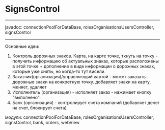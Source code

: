 # SignsControl
***
javadoc: connectionPoolForDataBase, rolesOrganisationsUsersController, signsControl

***
Основные идеи:
1. Контроль дорожных знаков. Карта, на карте точке, ткнуть на точку - получить информацию об актуальных знаках, которые расположены в этой точке + дополнение в виде информации о дорожных знаках, которые уже сняты, но когда-то тут висели. 
2. Заказчик(организация)/управляющий картой - может заказать дорожные знаки на конкретную точку. добавляет знаки на карту, меняет, удаляет 
3. Исполнитель (организация) - исполняет заказ - нажимает кнопку "выполнено". 
4. Банк (организация) - контролирует счета компаний (добавляет денег на счет, блокирует счета)

модули: connectionPoolForDataBase, rolesOrganisationsUsersController, signsControl, bank, orders, webView